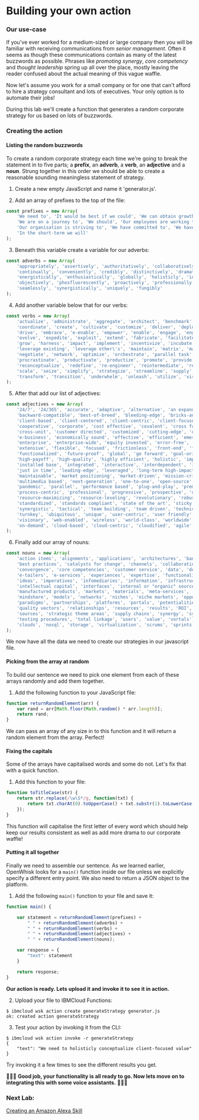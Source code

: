 # Building your own action

### Our use-case

If you've ever worked for a medium-sized or large company then you will be familiar with receiving communications from *senior management*. Often it seems as though these communications contain as many of the latest buzzwords as possible. Phrases like *promoting synergy*, *core competency* and *thought leadership* spring up all over the place, mostly leaving the reader confused about the actual meaning of this vague waffle.

Now let's assume you work for a small company or for one that can't afford to hire a strategy consultant and lots of executives. Your only option is to automate their jobs!

During this lab we'll create a function that generates a random corporate strategy for us based on lots of buzzwords.

### Creating the action

#### Listing the random buzzwords

To create a random corporate strategy each time we're going to break the statement in to five parts; a **prefix**, an **adverb**, a **verb**, an **adjective** and a **noun**. Strung together in this order we should be able to create a reasonable sounding meaningless statement of strategy.

1. Create a new empty JavaScript and name it 'generator.js'.

2. Add an array of prefixes to the top of the file:

```javascript
const prefixes = new Array(
    'We need to', 'It would be best if we could', 'We can obtain growth if we', 'Our strategy is to', 'The company is striving to',
    'We are on a journey to', 'We should', 'Our employees are working to', 'Our company has a clear strategy which is to',
    'Our organisation is striving to', 'We have committed to', 'We have a strong policy which is to', 'Our long-term goal is to',
    'In the short-term we will'
);
```

3. Beneath this variable create a variable for our adverbs:

```javascript
const adverbs = new Array(
    'appropriately', 'assertively', 'authoritatively', 'collaboratively', 'compellingly', 'competently', 'completely',
    'continually', 'conveniently', 'credibly', 'distinctively', 'dramatically', 'dynamically', 'efficiently',
    'energistically', 'enthusiastically', 'globally', 'holisticly', 'interactively', 'intrinsically', 'monotonectally',
    'objectively', 'phosfluorescently', 'proactively', 'professionally', 'progressively', 'quickly', 'rapidiously',
    'seamlessly', 'synergistically', 'uniquely', 'fungibly'
);
```

4. Add another variable below that for our verbs:

```javascript
const verbs = new Array(
    'actualize', 'administrate', 'aggregate', 'architect', 'benchmark', 'brand', 'build', 'communicate', 'conceptualize',
    'coordinate', 'create', 'cultivate', 'customize', 'deliver', 'deploy', 'develop', 'disintermediate', 'disseminate',
    'drive', 'embrace', 'e-enable', 'empower', 'enable', 'engage', 'engineer', 'enhance', 'envisioneer', 'evisculate',
    'evolve', 'expedite', 'exploit', 'extend', 'fabricate', 'facilitate', 'fashion', 'formulate', 'foster', 'generate',
    'grow', 'harness', 'impact', 'implement', 'incentivize', 'incubate', 'initiate', 'innovate', 'integrate', 'iterate',
    'leverage existing', 'leverage other\'s', 'maintain', 'matrix', 'maximize', 'mesh', 'monetize', 'morph', 'myocardinate',
    'negotiate', 'network', 'optimize', 'orchestrate', 'parallel task', 'plagiarize', 'pontificate', 'predominate',
    'procrastinate', 'productivate', 'productize', 'promote', 'provide access to', 'pursue', 'recaptiualize',
    'reconceptualize', 'redefine', 're-engineer', 'reintermediate', 'reinvent', 'repurpose', 'restore', 'revolutionize',
    'scale', 'seize', 'simplify', 'strategize', 'streamline', 'supply', 'syndicate', 'synergize', 'synthesize', 'target',
    'transform', 'transition', 'underwhelm', 'unleash', 'utilize', 'visualize', 'whiteboard', 'cloudify', 'right-shore'
);
```

5. After that add our list of adjectives:

```javascript
const adjectives = new Array(
    '24/7', '24/365', 'accurate', 'adaptive', 'alternative', 'an expanded array of', 'B2B', 'B2C', 'backend',
    'backward-compatible', 'best-of-breed', 'bleeding-edge', 'bricks-and-clicks', 'business', 'clicks-and-mortar',
    'client-based', 'client-centered', 'client-centric', 'client-focused', 'collaborative', 'compelling', 'competitive',
    'cooperative', 'corporate', 'cost effective', 'covalent', 'cross functional', 'cross-media', 'cross-platform',
    'cross-unit', 'customer directed', 'customized', 'cutting-edge', 'distinctive', 'distributed', 'diverse', 'dynamic',
    'e-business', 'economically sound', 'effective', 'efficient', 'emerging', 'empowered', 'enabled', 'end-to-end',
    'enterprise', 'enterprise-wide', 'equity invested', 'error-free', 'ethical', 'excellent', 'exceptional', 'extensible',
    'extensive', 'flexible', 'focused', 'frictionless', 'front-end', 'fully researched', 'fully tested', 'functional',
    'functionalized', 'future-proof', 'global', 'go forward', 'goal-oriented', 'granular', 'high standards in',
    'high-payoff', 'high-quality', 'highly efficient', 'holistic', 'impactful', 'inexpensive', 'innovative',
    'installed base', 'integrated', 'interactive', 'interdependent', 'intermandated', 'interoperable', 'intuitive',
    'just in time', 'leading-edge', 'leveraged', 'long-term high-impact', 'low-risk high-yield', 'magnetic',
    'maintainable', 'market positioning', 'market-driven', 'mission-critical', 'multidisciplinary', 'multifunctional',
    'multimedia based', 'next-generation', 'one-to-one', 'open-source', 'optimal', 'orthogonal', 'out-of-the-box',
    'pandemic', 'parallel', 'performance based', 'plug-and-play', 'premier', 'premium', 'principle-centered', 'proactive',
    'process-centric', 'professional', 'progressive', 'prospective', 'quality', 'real-time', 'reliable', 'resource-sucking',
    'resource-maximizing', 'resource-leveling', 'revolutionary', 'robust', 'scalable', 'seamless', 'stand-alone',
    'standardized', 'standards compliant', 'state of the art', 'sticky', 'strategic', 'superior', 'sustainable',
    'synergistic', 'tactical', 'team building', 'team driven', 'technically sound', 'timely', 'top-line', 'transparent',
    'turnkey', 'ubiquitous', 'unique', 'user-centric', 'user friendly', 'value-added', 'vertical', 'viral', 'virtual',
    'visionary', 'web-enabled', 'wireless', 'world-class', 'worldwide', 'fungible', 'cloud-ready', 'elastic', 'hyper-scale',
    'on-demand', 'cloud-based', 'cloud-centric', 'cloudified', 'agile'
);
```

6. Finally add our array of nouns:

```javascript
const nouns = new Array(
    'action items', 'alignments', 'applications', 'architectures', 'bandwidth', 'benefits',
    'best practices', 'catalysts for change', 'channels', 'collaboration and idea-sharing', 'communities', 'content',
    'convergence', 'core competencies', 'customer service', 'data', 'deliverables', 'e-business', 'e-commerce', 'e-markets',
    'e-tailers', 'e-services', 'experiences', 'expertise', 'functionalities', 'growth strategies', 'human capital',
    'ideas', 'imperatives', 'infomediaries', 'information', 'infrastructures', 'initiatives', 'innovation',
    'intellectual capital', 'interfaces', 'internal or "organic" sources', 'leadership', 'leadership skills',
    'manufactured products', 'markets', 'materials', 'meta-services', 'methodologies', 'methods of empowerment', 'metrics',
    'mindshare', 'models', 'networks', 'niches', 'niche markets', 'opportunities', '"outside the box" thinking', 'outsourcing',
    'paradigms', 'partnerships', 'platforms', 'portals', 'potentialities', 'process improvements', 'processes', 'products',
    'quality vectors', 'relationships', 'resources', 'results', 'ROI', 'scenarios', 'schemas', 'services', 'solutions',
    'sources', 'strategic theme areas', 'supply chains', 'synergy', 'systems', 'technologies', 'technology',
    'testing procedures', 'total linkage', 'users', 'value', 'vortals', 'web-readiness', 'web services', 'fungibility',
    'clouds', 'nosql', 'storage', 'virtualization', 'scrums', 'sprints', 'wins'
);
```

We now have all the data we need to create our strategies in our javascript file.

#### Picking from the array at random

To build our sentence we need to pick one element from each of these arrays randomly and add them together.

1. Add the following function to your JavaScript file:

```javascript
function returnRandomElement(arr) {
    var rand = arr[Math.floor(Math.random() * arr.length)];
    return rand;
}
```

We can pass an array of any size in to this function and it will return a random element from the array. Perfect!

#### Fixing the capitals

Some of the arrays have capitalised words and some do not. Let's fix that with a quick function.

1. Add this function to your file:

```javascript
function toTitleCase(str) {
    return str.replace(/\w\S*/g, function(txt) {
        return txt.charAt(0).toUpperCase() + txt.substr(1).toLowerCase();
    });
}
```

This function will capitalise the first letter of every word which should help keep our results consistent as well as add more drama to our corporate waffle!

#### Putting it all together

Finally we need to assemble our sentence. As we learned earlier, OpenWhisk looks for a `main()` function inside our file unless we explicitly specify a different entry point. We also need to return a JSON object to the platform.

1. Add the following `main()` function to your file and save it:

```javascript
function main() {

    var statement = returnRandomElement(prefixes) +
        " " + returnRandomElement(adverbs) +
        " " + returnRandomElement(verbs) +
        " " + returnRandomElement(adjectives) +
        " " + returnRandomElement(nouns);

    var response = {
        "text": statement
    }

    return response;
}
```

**Our action is ready. Lets upload it and invoke it to see it in action.**

2. Upload your file to IBMCloud Functions:

```
$ ibmcloud wsk action create generateStrategy generator.js
ok: created action generateStrategy
```

3. Test your action by invoking it from the CLI:

```
$ ibmcloud wsk action invoke -r generateStrategy
{
    "text": "We need to holisticly conceptualize client-focused value"
}
```

Try invoking it a few times to see the different results you get.

🎉🎉🎉 **Good job, your functionality is all ready to go. Now lets move on to integrating this with some voice assistants.** 🎉🎉🎉

### Next Lab:
[Creating an Amazon Alexa Skill](/labs/creating-an-alexa-skill.md)